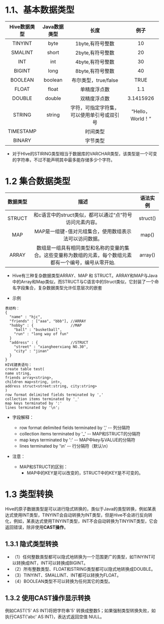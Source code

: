 # 1.1、基本数据类型

| Hive数据类型 | Java数据类型 | 长度 | 例子 |
| :----: | :----: | :----: | :----: |
| TINYINT | byte | 1byte,有符号整数 | 10 |
| SMALINT | short | 2byte,有符号整数 | 20 |
| INT | int | 4byte,有符号整数 | 30 |
| BIGINT | long | 8byte,有符号整数 | 40 |
| BOOLEAN | boolean | 布尔类型，true/false | TRUE |
| FLOAT | float | 单精度浮点数 | 1.1 |
| DOUBLE | double | 双精度浮点数 | 3.1415926 |
| STRING | string | 字符，可指定字符集，可以使用单引号或双引号 | “Hello，World！” |
| TIMESTAMP |  | 时间类型 |  |
| BINARY |  | 字节类型 |  |

* 对于HIve的STIRING类型相当于数据库的VARCHAR类型，该类型是一个可变的字符串，不过不能声明其中最多能存储多少个字符。

# 1.2 集合数据类型

| 数据类型 | 描述 | 语法实例 |
| :----: | :----: | :----: |
| STRUCT | 和c语言中的struct类似，都可以通过“点”符号访问元素内容。 | struct() |
| MAP | MAP是一组键-值对元组集合，使用数组表示法可以访问数据。 | map() |
| ARRAY | 数组是一组具有相同类型和名称的变量的集合。这些变量称为数组的元素，每个数组元素都有一个编号，编号从零开始. | array() |

* Hive有三种复杂数据类型ARRAY、MAP 和 STRUCT。ARRAY和MAP与Java中的Array和Map类似，而STRUCT与C语言中的Struct类似，它封装了一个命名字段集合，复杂数据类型允许任意层次的嵌套

* 示例

```
表结构：
{
  "name" : "hjc",
  "friends" : ["aaa", "bbb"], //ARRAY
  "hobby" : {                 //MAP
    "ball" : "busketball",
    "run" : "long way of fun"
  }
  "address" : {               //STRUCT
    "street" : "xiangheerxiang NO.30",
    "city" : "jinan"
  }
}
HIVE建表语句：
create table test(
name string,
friends array<string>,
children map<string, int>,
address struct<street:string, city:string>
)
row format delimited fields terminated by ','
collection items terminated by '_'
map keys terminated by ':'
lines terminated by '\n';
```
* 字段解释：
  * row format delimited fields terminated by ',' -- 列分隔符
  * collection items terminated by '_' -- MAP和STRUCT的分隔符
  * map keys terminated by ':' -- MAP中key与VALUE的分隔符
  * lines terminated by '\n' -- 行分隔符（默认\n）

* 注意：
  * MAP和STRUCT的区别：
    * MAP中的KEY是可以改变的，STRUCT中的KEY是不可变的。

# 1.3 类型转换

Hive的原子数据类型是可以进行隐式转换的，类似于Java的类型转换，例如某表达式使用INT类型，TINYINT会自动转换为INT类型，但是Hive不会进行反向转化，例如，某表达式使用TINYINT类型，INT不会自动转换为TINYINT类型，它会返回错误，除非使用**CAST操作**。

## 1.3.1 隐式类型转换

* （1）任何整数类型都可以隐式地转换为一个范围更广的类型，如TINYINT可以转换成INT，INT可以转换成BIGINT。
* （2）所有整数类型、FLOAT和STRING类型都可以隐式地转换成DOUBLE。
* （3）TINYINT、SMALLINT、INT都可以转换为FLOAT。
* （4）BOOLEAN类型不可以转换为任何其它的类型。

## 1.3.2 使用CAST操作显示转换
例如CAST('5' AS INT)将把字符串'5' 转换成整数5；如果强制类型转换失败，如执行CAST('abc' AS INT)，表达式返回空值 NULL。
